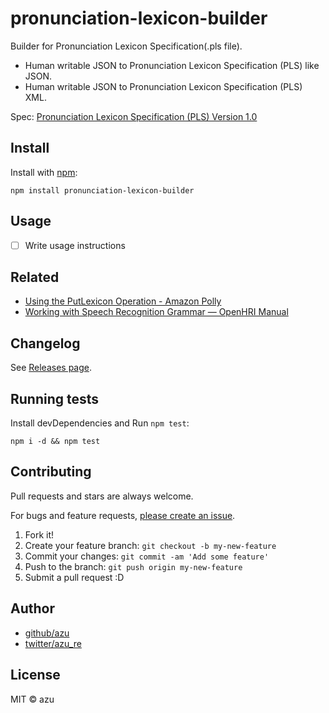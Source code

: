 # pronunciation-lexicon-builder

Builder for Pronunciation Lexicon Specification(.pls file).

- Human writable JSON to Pronunciation Lexicon Specification (PLS) like JSON.
- Human writable JSON to Pronunciation Lexicon Specification (PLS) XML.

Spec: [Pronunciation Lexicon Specification (PLS) Version 1.0](https://www.w3.org/TR/pronunciation-lexicon/ "Pronunciation Lexicon Specification (PLS) Version 1.0")

## Install

Install with [npm](https://www.npmjs.com/):

    npm install pronunciation-lexicon-builder

## Usage

- [ ] Write usage instructions

## Related

- [Using the PutLexicon Operation - Amazon Polly](http://docs.aws.amazon.com/polly/latest/dg/gs-put-lexicon.html "Using the PutLexicon Operation - Amazon Polly")
- [Working with Speech Recognition Grammar — OpenHRI Manual](http://openhri.readthedocs.io/en/latest/workingwithgrammar.html "Working with Speech Recognition Grammar — OpenHRI Manual")

## Changelog

See [Releases page](https://github.com/azu/pronunciation-lexicon-builder/releases).

## Running tests

Install devDependencies and Run `npm test`:

    npm i -d && npm test

## Contributing

Pull requests and stars are always welcome.

For bugs and feature requests, [please create an issue](https://github.com/azu/pronunciation-lexicon-builder/issues).

1. Fork it!
2. Create your feature branch: `git checkout -b my-new-feature`
3. Commit your changes: `git commit -am 'Add some feature'`
4. Push to the branch: `git push origin my-new-feature`
5. Submit a pull request :D

## Author

- [github/azu](https://github.com/azu)
- [twitter/azu_re](https://twitter.com/azu_re)

## License

MIT © azu
